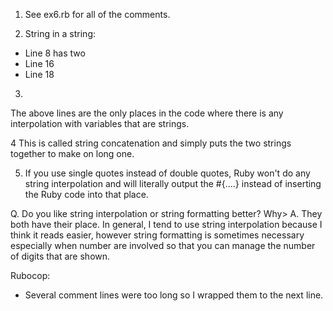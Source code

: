 1. See ex6.rb for all of the comments.

2. String in a string:
- Line 8 has two
- Line 16
- Line 18

3.
The above lines are the only places in the code where there is any interpolation
with variables that are strings.

4
This is called string concatenation and simply puts the two strings together
to make on long one.

5. If you use single quotes instead of double quotes, Ruby won't do any
string interpolation and will literally output the #{....} instead of inserting the
Ruby code into that place.

Q. Do you like string interpolation or string formatting better? Why>
A. They both have their place.  In general, I tend to use string interpolation
because I think it reads easier, however string formatting is sometimes necessary
especially when number are involved so that you can manage the number of digits
that are shown.

Rubocop:
- Several comment lines were too long so I wrapped them to the next line.
